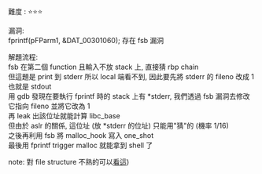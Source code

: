 難度 :  :star::star::star:
  

漏洞: <br>
    fprintf(pFParm1, &DAT_00301060); 存在 fsb 漏洞 <br>


解題流程: <br>
        fsb 在第二個 function 且輸入不放 stack 上, 直接猜 rbp chain <br>
        但這題是 print 到 stderr 所以 local 端看不到, 因此要先將 stderr 的 fileno 改成 1 也就是 stdout <br>
        用 gdb 發現在要執行 fprintf 時的 stack 上有 \*stderr, 我們透過 fsb 漏洞去修改它指向 fileno  並將它改為 1<br>
        再 leak 出該位址就能計算 libc_base <br>
        但由於 aslr 的關係, 這位址 (放 *stderr 的位址) 只能用"猜"的 (機率 1/16)<br>
        之後再利用 fsb 將 malloc_hook 寫入 one_shot <br>
        最後用 fprintf trigger malloc 就能拿到 shell 了 <br>

        
note:
對 file structure 不熟的可以[看這](https://introspelliam.github.io/2018/07/05/pwn/%E6%96%B0%E7%89%88%E6%9C%AClibc%E4%B8%8BIO-FILE%E7%9A%84%E5%88%A9%E7%94%A8/))
        